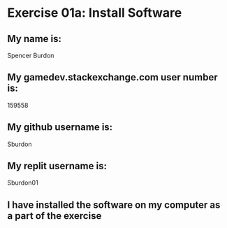 # Exercise 01a: Install Software

## My name is:
Spencer Burdon

## My gamedev.stackexchange.com user number is:
159558

## My github username is:
Sburdon

## My replit username is:
Sburdon01

## I have installed the software on my computer as a part of the exercise
